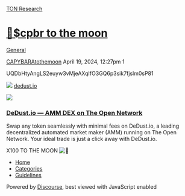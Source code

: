 [TON Research](/)

# [🚀$cpbr to the moon](/t/cpbr-to-the-moon/11742)

[General](/c/general/4) 

    

[CAPYBARAtothemoon](https://tonresear.ch/u/CAPYBARAtothemoon)   April 19, 2024, 12:27pm  1

UQDbHtyAngLS2euyw3vMjeAXqIfO3GQ6p3sik7fjslm0sP81

![](https://tonresear.ch/uploads/default/original/1X/4e0ead2e015b660804a5fa1ce511f1088caa25eb.png) [dedust.io](https://dedust.io/swap/TON/EQCTWKZUR3BlJ-jnT_GE8RtERDOMQ1los7-Up3ipQkTi700i)

![](https://tonresear.ch/uploads/default/optimized/1X/14133c0148f340feeb1631961994452e0938809a_2_690x362.jpeg)

### [DeDust.io — AMM DEX on The Open Network](https://dedust.io/swap/TON/EQCTWKZUR3BlJ-jnT_GE8RtERDOMQ1los7-Up3ipQkTi700i)

Swap any token seamlessly with minimal fees on DeDust.io, a leading decentralized automated market maker (AMM) running on The Open Network. Your ideal trade is just a click away with DeDust.io.

X100 TO THE MOON ![:gem:](https://tonresear.ch/images/emoji/twitter/gem.png?v=12 ":gem:")

 

*   [Home](/)
*   [Categories](/categories)
*   [Guidelines](/guidelines)

Powered by [Discourse](https://www.discourse.org), best viewed with JavaScript enabled